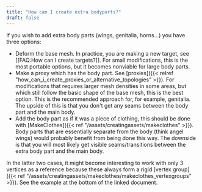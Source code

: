 ```yaml
---
title: "How can I create extra bodyparts?"
draft: false
---
```


If you wish to add extra body parts (wings, genitalia, horns...) you have three options:

* Deform the base mesh. In practice, you are making a new target, see [[FAQ:How can I create targets?]]. For small modifications, this is the most portable options, but it becomes nonviable for large body parts.
* Make a proxy which has the body part. See [proxies]({{< relref "how_can_i_create_proxies_or_alternative_topologies" >}}). For modifications that requires larger mesh densities in some areas, but which still follow the basic shape of the base mesh, this is the best option. This is the recommended approach for, for example, genitalia. The upside of this is that you don't get any seams between the body part and the main body. 
* Add the body part as if it was a piece of clothing, this should be done with [MakeClothes]({{< ref "/assets/creatingassets/makeclothes" >}}). Body parts that are essentially separate from the body (think angel wings) would probably benefit from being done this way. The downside is that you will most likely get visible seams/transitions between the extra body part and the main body.

In the latter two cases, it might become interesting to work with only 3 vertices as a reference because these always form a rigid [vertex group]({{< ref "/assets/creatingassets/makeclothes/makeclothes_vertexgroups" >}}). See the example at the bottom of the linked document.
